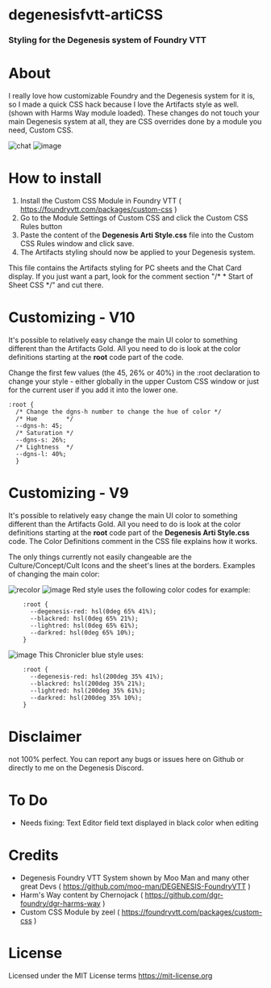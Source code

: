 # degenesisfvtt-artiCSS
### Styling for the Degenesis system of Foundry VTT

# About
I really love how customizable Foundry and the Degenesis system for it is, so I made a quick CSS hack because I love the Artifacts style as well. (shown with Harms Way module loaded). These changes do not touch your main Degenesis system at all, they are CSS overrides done by a module you need, Custom CSS.

![chat](https://user-images.githubusercontent.com/72170114/134515530-f8d89b3e-6de9-4d17-bdaa-64bc81652652.png)
![image](https://user-images.githubusercontent.com/72170114/134559949-8d11b072-1682-4fc9-b3d2-e6b95987110c.png)

# How to install
1. Install the Custom CSS Module in Foundry VTT ( https://foundryvtt.com/packages/custom-css )
2. Go to the Module Settings of Custom CSS and click the Custom CSS Rules button
3. Paste the content of the **Degenesis Arti Style.css** file into the Custom CSS Rules window and click save.
4. The Artifacts styling should now be applied to your Degenesis system.

This file contains the Artifacts styling for PC sheets and the Chat Card display. If you just want a part, look for the comment section "/* * Start of Sheet CSS */" and cut there. 

# Customizing - V10
It's possible to relatively easy change the main UI color to something different than the Artifacts Gold. All you need to do is look at the color definitions starting at the **root** code part of the code. 

Change the first few values (the 45, 26% or 40%) in the :root declaration to change your style - either globally in the upper Custom CSS window or just for the current user if you add it into the lower one.

```
:root {
  /* Change the dgns-h number to change the hue of color */
  /* Hue        */ 
  --dgns-h: 45;
  /* Saturation */
  --dgns-s: 26%;
  /* Lightness  */
  --dgns-l: 40%;
  }
  ```

# Customizing - V9
It's possible to relatively easy change the main UI color to something different than the Artifacts Gold. All you need to do is look at the color definitions starting at the **root** code part of the **Degenesis Arti Style.css** code. The Color Definitions comment in the CSS file explains how it works.

The only things currently not easily changeable are the Culture/Concept/Cult Icons and the sheet's lines at the borders.
Examples of changing the main color:

![recolor](https://user-images.githubusercontent.com/72170114/134515554-e4f8cdce-ef1f-424e-ba1d-71d216745c59.png)
![image](https://user-images.githubusercontent.com/72170114/134558099-43db65de-9af2-446f-9a5a-b869b83dcb02.png)
Red style uses the following color codes for example:
```
    :root {
      --degenesis-red: hsl(0deg 65% 41%);
      --blackred: hsl(0deg 65% 21%);
      --lightred: hsl(0deg 65% 61%);
      --darkred: hsl(0deg 65% 10%);
    }
```
![image](https://user-images.githubusercontent.com/72170114/134559051-ee4d74db-97bf-4097-838f-408376f41b00.png)
This Chronicler blue style uses:
```
    :root {
      --degenesis-red: hsl(200deg 35% 41%);
      --blackred: hsl(200deg 35% 21%);
      --lightred: hsl(200deg 35% 61%);
      --darkred: hsl(200deg 35% 10%);
    }
```
# Disclaimer
not 100% perfect. You can report any bugs or issues here on Github or directly to me on the Degenesis Discord.

# To Do
- Needs fixing: Text Editor field text displayed in black color when editing 

# Credits
- Degenesis Foundry VTT System shown by Moo Man and many other great Devs ( https://github.com/moo-man/DEGENESIS-FoundryVTT )
- Harm's Way content by Chernojack ( https://github.com/dgr-foundry/dgr-harms-way )
- Custom CSS Module by zeel ( https://foundryvtt.com/packages/custom-css )

# License
Licensed under the MIT License terms https://mit-license.org
